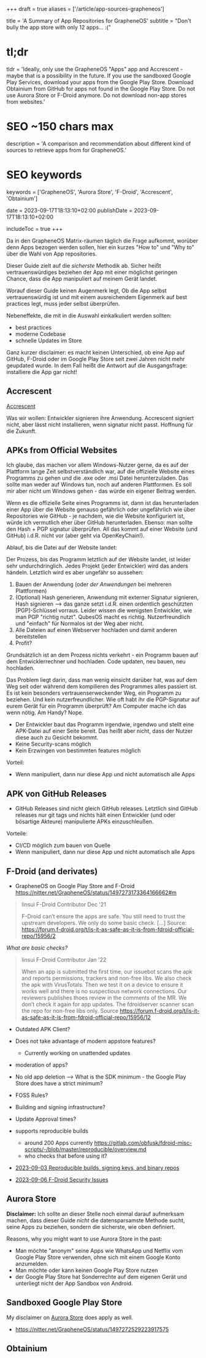 +++
draft = true
aliases = ['/article/app-sources-grapheneos']

title = 'A Summary of App Repositories for GrapheneOS'
subtitle = "Don't bully the app store with only 12 apps… :("
# tl;dr
tldr = 'Ideally, only use the GrapheneOS "Apps" app and Accrescent - maybe that is a possibility in the future. If you use the sandboxed Google Play Services, download your apps from the Google Play Store. Download Obtainium from GitHub for apps not found in the Google Play Store. Do not use Aurora Store or F-Droid anymore. Do not download non-app stores from websites.'

# SEO ~150 chars max
description = 'A comparison and recommendation about different kind of sources to retrieve apps from for GrapheneOS.'
# SEO keywords
keywords = ['GrapheneOS', 'Aurora Store', 'F-Droid', 'Accrescent', 'Obtainium']

date = 2023-09-17T18:13:10+02:00
publishDate = 2023-09-17T18:13:10+02:00

includeToc = true
+++

Da in den GrapheneOS Matrix-räumen täglich die Frage aufkommt, worüber denn Apps bezogen werden sollen, hier ein kurzes "How to" und "Why to" über die Wahl von App repositories.

Dieser Guide zielt auf die *sicherste* Methodik ab. Sicher heißt vertrauenswürdiges beziehen der App mit einer möglichst geringen Chance, dass die App manipuliert auf meinem Gerät landet.

Worauf dieser Guide keinen Augenmerk legt, 
Ob die App selbst vertrauenswürdig ist und mit einem ausreichendem Eigenmerk auf best practices legt, muss jeder selbst überprüfen. 

Nebeneffekte, die mit in die Auswahl einkalkuliert werden sollten:

- best practices
- moderne Codebase
- schnelle Updates im Store

Ganz kurzer disclaimer: es macht keinen Unterschied, ob eine App auf GitHub, F-Droid oder im Google Play Store seit zwei Jahren nicht mehr geupdated wurde. In dem Fall heißt die Antwort auf die Ausgangsfrage: installiere die App gar nicht!

## Accrescent

[Accrescent](https://accrescent.app/)

Was wir wollen: Entwickler signieren ihre Anwendung. Accrescent signiert nicht, aber lässt nicht installieren, wenn signatur nicht passt.
Hoffnung für die Zukunft.

## APKs from Official Websites

Ich glaube, das machen vor allem Windows-Nutzer gerne, da es auf der Plattform lange Zeit selbstverständlich war, auf die offizielle Website eines Programms zu gehen und die .exe oder .msi Datei herunterzuladen. Das sollte man weder auf Windows tun, noch auf anderen Plattformen. Es soll mir aber nicht um Windows gehen - das würde ein eigener Beitrag werden.

Wenn es die offizielle Seite eines Programms ist, dann ist das herunterladen einer App über die Website genauso gefährlich oder ungefährlich wie über Repositories wie GitHub - je nachdem, wie die Website konfiguriert ist, würde ich vermutlich eher über GitHub herunterladen.
Ebenso: man sollte den Hash + PGP signatur überprüfen. All das kommt auf einer Website (und GitHub) i.d.R. nicht vor (aber geht via OpenKeyChain!).

Ablauf, bis die Datei auf der Website landet:

Der Prozess, bis das Programm letztlich auf der Website landet, ist leider sehr undurchdringlich. Jedes Projekt (jeder Entwickler) wird das anders händeln. Letztlich wird es aber ungefähr so aussehen:

1. Bauen der Anwendung (oder *der Anwendungen* bei mehreren Plattformen)
2. (Optional) Hash generieren, Anwendung mit externer Signatur signieren, Hash signieren --> das ganze setzt i.d.R. einen ordentlich geschützten [PGP]-Schlüssel vorraus. Leider wissen die wenigsten Entwickler, wie man PGP "richtig nutzt". QubesOS macht es richtig. Nutzerfreundlich und "einfach" für Normalos ist der Weg aber nicht.
3. Alle Dateien auf einen Webserver hochladen und damit anderen bereitstellen
4. Profit?

Grundsätzlich ist an dem Prozess nichts verkehrt - ein Programm bauen auf dem Entwicklerrechner und hochladen. Code updaten, neu bauen, neu hochladen.

Das Problem liegt darin, dass man wenig einsicht darüber hat, was auf dem Weg seit oder während dem kompilieren des Programmes alles passiert ist. Es ist kein besonders vertrauenserweckender Weg, ein Programm zu beziehen.
Und kein nutzerfreundlicher. Wie oft habt ihr die PGP-Signatur auf eurem Gerät für ein Programm überprüft? Am Computer mache ich das wenn nötig. Am Handy? Nope.

- Der Entwickler baut das Programm irgendwie, irgendwo und stellt eine APK-Datei auf einer Seite bereit. Das heißt aber nicht, dass der Nutzer diese auch zu Gesicht bekommt.
- Keine Security-scans möglich
- Kein Erzwingen von bestimmten features möglich

Vorteil:
- Wenn manipuliert, dann nur diese App und nicht automatisch alle Apps

## APK von GitHub Releases

- GitHub Releases sind nicht gleich GitHub releases. Letztlich sind GitHub releases nur git tags und nichts hält einen Entwickler (und oder bösartige Akteure) manipulierte APKs einzuschleußen.

 Vorteile:

- CI/CD möglich zum bauen von Quelle
- Wenn manipuliert, dann nur diese App und nicht automatisch alle Apps

## F-Droid (and derivates)

* GrapheneOS on Google Play Store and F-Droid https://nitter.net/GrapheneOS/status/1497273173364166662#m

> linsui
> F-Droid Contributor
> Dec '21
>
> F-Droid can’t ensure the apps are safe. You still need to trust the upstream developers. We only do some basic check. \[…]
> Source: https://forum.f-droid.org/t/is-it-as-safe-as-it-is-from-fdroid-official-repo/15956/2

*What are basic checks?*

> linsui
> F-Droid Contributor
> Jan '22
>
> When an app is submitted the first time, our issuebot scans the apk and reports permissions, trackers and non-free libs. We also check the apk with VirusTotals. Then we test it on a device to ensure it works well and there is no suspectious network connections. Our reviewers publishes thoes review in the comments of the MR. We don’t check it again for app updates. The fdroidserver scanner scan the repo for non-free libs only.
> Source https://forum.f-droid.org/t/is-it-as-safe-as-it-is-from-fdroid-official-repo/15956/12

* Outdated APK Client?
* Does not take advantage of modern appstore features?
    * Currently working on unattended updates
* moderation of apps?
* No old app deletion --> What is the SDK minimum - the Google Play Store does have a strict minimum?
* FOSS Rules?
* Building and signing infrastructure?
* Update Approval times?
* supports reproducible builds
    * around 200 Apps currently https://gitlab.com/obfusk/fdroid-misc-scripts/-/blob/master/reproducible/overview.md
    * who checks that before using it?

* [2023-09-03 Reproducible builds, signing keys, and binary repos](https://f-droid.org/en/2023/09/03/reproducible-builds-signing-keys-and-binary-repos.html)
* [2023-09-06 F-Droid Security Issues](https://privsec.dev/posts/android/f-droid-security-issues)

## Aurora Store

**Disclaimer:** Ich sollte an dieser Stelle noch einmal darauf aufmerksam machen, dass dieser Guide *nicht* die datensparsamste Methode sucht, seine Apps zu beziehen, sondern die sicherste, wie oben definiert.

Reasons, why you might want to use Aurora Store in the past:

* Man möchte "anonym" seine Apps wie WhatsApp und Netflix vom Google Play Store verwenden, ohne sich mit einem Google Konto anzumelden.
* Man möchte oder kann keinen Google Play Store nutzen
* der Google Play Store hat Sonderrechte auf dem eigenen Gerät und unterliegt nicht der App Sandbox von Android.

## Sandboxed Google Play Store

My disclaimer on [Aurora Store](#aurora-store) does apply as well.

* https://nitter.net/GrapheneOS/status/1497272529223917575

## Obtainium
